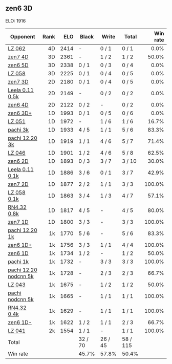 ## zen6 3D ##

ELO: 1916

Opponent | Rank | ELO | Black | Write | Total | Win rate
---------|-----:|----:|-------|-------|-------|-------:
[LZ 062](LZ%20062.md) | 4D | 2414 | - | 0 / 1 | 0 / 1 | 0.0%
[zen7 4D](zen7%204D.md) | 3D | 2361 | - | 1 / 2 | 1 / 2 | 50.0%
[zen6 5D](zen6%205D.md) | 3D | 2338 | 0 / 1 | 0 / 3 | 0 / 4 | 0.0%
[LZ 058](LZ%20058.md) | 3D | 2225 | 0 / 1 | 0 / 4 | 0 / 5 | 0.0%
[zen7 3D](zen7%203D.md) | 2D | 2180 | 0 / 1 | 0 / 4 | 0 / 5 | 0.0%
[Leela 0.11 0.5k](Leela%200.11%200.5k.md) | 2D | 2149 | - | 0 / 2 | 0 / 2 | 0.0%
[zen6 4D](zen6%204D.md) | 2D | 2122 | 0 / 2 | - | 0 / 2 | 0.0%
[zen6 3D+](zen6%203D+.md) | 1D | 1993 | 0 / 1 | 0 / 5 | 0 / 6 | 0.0%
[LZ 051](LZ%20051.md) | 1D | 1972 | - | 1 / 6 | 1 / 6 | 16.7%
[pachi 3k](pachi%203k.md) | 1D | 1933 | 4 / 5 | 1 / 1 | 5 / 6 | 83.3%
[pachi 12.20 3k](pachi%2012.20%203k.md) | 1D | 1919 | 1 / 1 | 4 / 6 | 5 / 7 | 71.4%
[LZ 046](LZ%20046.md) | 1D | 1901 | 1 / 2 | 4 / 6 | 5 / 8 | 62.5%
[zen6 2D](zen6%202D.md) | 1D | 1893 | 0 / 3 | 3 / 7 | 3 / 10 | 30.0%
[Leela 0.11 0.1k](Leela%200.11%200.1k.md) | 1D | 1886 | 3 / 6 | 0 / 1 | 3 / 7 | 42.9%
[zen7 2D](zen7%202D.md) | 1D | 1877 | 2 / 2 | 1 / 1 | 3 / 3 | 100.0%
[LZ 058 0.1k](LZ%20058%200.1k.md) | 1D | 1863 | 3 / 4 | 1 / 3 | 4 / 7 | 57.1%
[RN4.32 0.8k](RN4.32%200.8k.md) | 1D | 1817 | 4 / 5 | - | 4 / 5 | 80.0%
[zen7 1D](zen7%201D.md) | 1D | 1800 | 3 / 3 | - | 3 / 3 | 100.0%
[pachi 12.20 1k](pachi%2012.20%201k.md) | 1k | 1770 | 5 / 6 | - | 5 / 6 | 83.3%
[zen6 1D+](zen6%201D+.md) | 1k | 1756 | 3 / 3 | 1 / 1 | 4 / 4 | 100.0%
[zen6 1D](zen6%201D.md) | 1k | 1734 | 1 / 2 | - | 1 / 2 | 50.0%
[pachi 1k](pachi%201k.md) | 1k | 1732 | - | 3 / 3 | 3 / 3 | 100.0%
[pachi 12.20 nodcnn 5k](pachi%2012.20%20nodcnn%205k.md) | 1k | 1728 | - | 2 / 3 | 2 / 3 | 66.7%
[LZ 043](LZ%20043.md) | 1k | 1675 | - | 1 / 2 | 1 / 2 | 50.0%
[pachi nodcnn 5k](pachi%20nodcnn%205k.md) | 1k | 1665 | - | 1 / 1 | 1 / 1 | 100.0%
[RN4.32 0.4k](RN4.32%200.4k.md) | 1k | 1629 | - | 1 / 1 | 1 / 1 | 100.0%
[zen6 1D-](zen6%201D-.md) | 1k | 1622 | 1 / 2 | 1 / 1 | 2 / 3 | 66.7%
[LZ 041](LZ%20041.md) | 2k | 1554 | 1 / 1 | - | 1 / 1 | 100.0%
Total | | | 32 / 70 | 26 / 45 | 58 / 115 | 
Win rate| | | 45.7% | 57.8% | 50.4% | 
